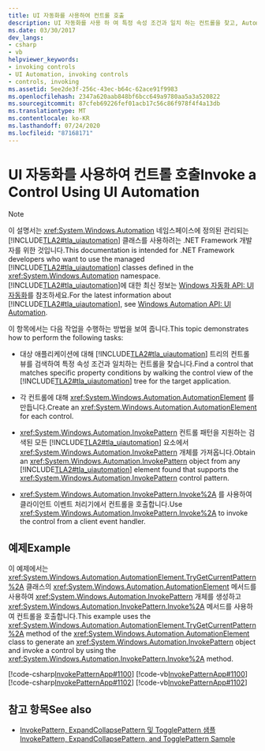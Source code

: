 ```yaml
---
title: UI 자동화를 사용하여 컨트롤 호출
description: UI 자동화를 사용 하 여 특정 속성 조건과 일치 하는 컨트롤을 찾고, AutomationElement을 만들고, InvokePattern을 가져오고, 컨트롤에서 Invoke를 사용 합니다.
ms.date: 03/30/2017
dev_langs:
- csharp
- vb
helpviewer_keywords:
- invoking controls
- UI Automation, invoking controls
- controls, invoking
ms.assetid: 5ee2de3f-256c-43ec-b64c-62ace91f9983
ms.openlocfilehash: 2347a620aab848bf6bcc649a9780aa5a3a520822
ms.sourcegitcommit: 87cfeb69226fef01acb17c56c86f978f4f4a13db
ms.translationtype: MT
ms.contentlocale: ko-KR
ms.lasthandoff: 07/24/2020
ms.locfileid: "87168171"
---
```

# <a name="invoke-a-control-using-ui-automation"></a><span data-ttu-id="1ad8d-103">UI 자동화를 사용하여 컨트롤 호출</span><span class="sxs-lookup"><span data-stu-id="1ad8d-103">Invoke a Control Using UI Automation</span></span>
> [!NOTE]
> <span data-ttu-id="1ad8d-104">이 설명서는 <xref:System.Windows.Automation> 네임스페이스에 정의된 관리되는 [!INCLUDE[TLA2#tla_uiautomation](../../../includes/tla2sharptla-uiautomation-md.md)] 클래스를 사용하려는 .NET Framework 개발자를 위한 것입니다.</span><span class="sxs-lookup"><span data-stu-id="1ad8d-104">This documentation is intended for .NET Framework developers who want to use the managed [!INCLUDE[TLA2#tla_uiautomation](../../../includes/tla2sharptla-uiautomation-md.md)] classes defined in the <xref:System.Windows.Automation> namespace.</span></span> <span data-ttu-id="1ad8d-105">[!INCLUDE[TLA2#tla_uiautomation](../../../includes/tla2sharptla-uiautomation-md.md)]에 대한 최신 정보는 [Windows 자동화 API: UI 자동화](/windows/win32/winauto/entry-uiauto-win32)를 참조하세요.</span><span class="sxs-lookup"><span data-stu-id="1ad8d-105">For the latest information about [!INCLUDE[TLA2#tla_uiautomation](../../../includes/tla2sharptla-uiautomation-md.md)], see [Windows Automation API: UI Automation](/windows/win32/winauto/entry-uiauto-win32).</span></span>  
  
 <span data-ttu-id="1ad8d-106">이 항목에서는 다음 작업을 수행하는 방법을 보여 줍니다.</span><span class="sxs-lookup"><span data-stu-id="1ad8d-106">This topic demonstrates how to perform the following tasks:</span></span>  
  
- <span data-ttu-id="1ad8d-107">대상 애플리케이션에 대해 [!INCLUDE[TLA2#tla_uiautomation](../../../includes/tla2sharptla-uiautomation-md.md)] 트리의 컨트롤 뷰를 검색하여 특정 속성 조건과 일치하는 컨트롤을 찾습니다.</span><span class="sxs-lookup"><span data-stu-id="1ad8d-107">Find a control that matches specific property conditions by walking the control view of the [!INCLUDE[TLA2#tla_uiautomation](../../../includes/tla2sharptla-uiautomation-md.md)] tree for the target application.</span></span>  
  
- <span data-ttu-id="1ad8d-108">각 컨트롤에 대해 <xref:System.Windows.Automation.AutomationElement> 를 만듭니다.</span><span class="sxs-lookup"><span data-stu-id="1ad8d-108">Create an <xref:System.Windows.Automation.AutomationElement> for each control.</span></span>  
  
- <span data-ttu-id="1ad8d-109"><xref:System.Windows.Automation.InvokePattern> 컨트롤 패턴을 지원하는 검색된 모든 [!INCLUDE[TLA2#tla_uiautomation](../../../includes/tla2sharptla-uiautomation-md.md)] 요소에서 <xref:System.Windows.Automation.InvokePattern> 개체를 가져옵니다.</span><span class="sxs-lookup"><span data-stu-id="1ad8d-109">Obtain an <xref:System.Windows.Automation.InvokePattern> object from any [!INCLUDE[TLA2#tla_uiautomation](../../../includes/tla2sharptla-uiautomation-md.md)] element found that supports the <xref:System.Windows.Automation.InvokePattern> control pattern.</span></span>  
  
- <span data-ttu-id="1ad8d-110"><xref:System.Windows.Automation.InvokePattern.Invoke%2A> 를 사용하여 클라이언트 이벤트 처리기에서 컨트롤을 호출합니다.</span><span class="sxs-lookup"><span data-stu-id="1ad8d-110">Use <xref:System.Windows.Automation.InvokePattern.Invoke%2A> to invoke the control from a client event handler.</span></span>  
  
## <a name="example"></a><span data-ttu-id="1ad8d-111">예제</span><span class="sxs-lookup"><span data-stu-id="1ad8d-111">Example</span></span>  
 <span data-ttu-id="1ad8d-112">이 예제에서는 <xref:System.Windows.Automation.AutomationElement.TryGetCurrentPattern%2A> 클래스의 <xref:System.Windows.Automation.AutomationElement> 메서드를 사용하여 <xref:System.Windows.Automation.InvokePattern> 개체를 생성하고 <xref:System.Windows.Automation.InvokePattern.Invoke%2A> 메서드를 사용하여 컨트롤을 호출합니다.</span><span class="sxs-lookup"><span data-stu-id="1ad8d-112">This example uses the <xref:System.Windows.Automation.AutomationElement.TryGetCurrentPattern%2A> method of the <xref:System.Windows.Automation.AutomationElement> class to generate an <xref:System.Windows.Automation.InvokePattern> object and invoke a control by using the <xref:System.Windows.Automation.InvokePattern.Invoke%2A> method.</span></span>  
  
 [!code-csharp[InvokePatternApp#1100](../../../samples/snippets/csharp/VS_Snippets_Wpf/InvokePatternApp/CSharp/InvokePatternApp.cs#1100)]
 [!code-vb[InvokePatternApp#1100](../../../samples/snippets/visualbasic/VS_Snippets_Wpf/InvokePatternApp/VisualBasic/Client.vb#1100)]  
[!code-csharp[InvokePatternApp#1102](../../../samples/snippets/csharp/VS_Snippets_Wpf/InvokePatternApp/CSharp/InvokePatternApp.cs#1102)]
[!code-vb[InvokePatternApp#1102](../../../samples/snippets/visualbasic/VS_Snippets_Wpf/InvokePatternApp/VisualBasic/Client.vb#1102)]  
  
## <a name="see-also"></a><span data-ttu-id="1ad8d-113">참고 항목</span><span class="sxs-lookup"><span data-stu-id="1ad8d-113">See also</span></span>

- [<span data-ttu-id="1ad8d-114">InvokePattern, ExpandCollapsePattern 및 TogglePattern 샘플</span><span class="sxs-lookup"><span data-stu-id="1ad8d-114">InvokePattern, ExpandCollapsePattern, and TogglePattern Sample</span></span>](https://github.com/Microsoft/WPF-Samples/tree/master/Accessibility/InvokePattern)
